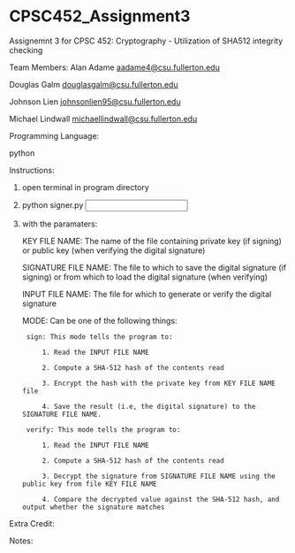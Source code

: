 # CPSC452_Assignment3
Assignemnt 3 for CPSC 452: Cryptography - Utilization of SHA512 integrity checking


Team Members:
Alan Adame          aadame4@csu.fullerton.edu

Douglas Galm        douglasgalm@csu.fullerton.edu

Johnson Lien        johnsonlien95@csu.fullerton.edu

Michael Lindwall    michaellindwall@csu.fullerton.edu




Programming Language:

python

Instructions:
1. open terminal in program directory

2. python signer.py <KEY FILE NAME> <SIGNATURE FILE NAME> <INPUT FILE NAME> <MODE>
    
3. with the paramaters:

    KEY FILE NAME: The name of the file containing private key (if signing) or public key (when verifying the digital signature)
    
    SIGNATURE FILE NAME: The file to which to save the digital signature (if signing) or from which to load the digital signature (when verifying)
    
    INPUT FILE NAME: The file for which to generate or verify the digital signature
    
    MODE: Can be one of the following things:
    
        sign: This mode tells the program to:
        
            1. Read the INPUT FILE NAME
            
            2. Compute a SHA-512 hash of the contents read
            
            3. Encrypt the hash with the private key from KEY FILE NAME file
            
            4. Save the result (i.e, the digital signature) to the SIGNATURE FILE NAME.
            
        verify: This mode tells the program to:
        
            1. Read the INPUT FILE NAME
            
            2. Compute a SHA-512 hash of the contents read
            
            3. Decrypt the signature from SIGNATURE FILE NAME using the public key from file KEY FILE NAME
            
            4. Compare the decrypted value against the SHA-512 hash, and output whether the signature matches
            
 
 Extra Credit:

 Notes:
